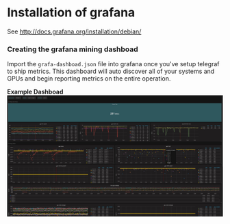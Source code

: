# Installation of grafana

See http://docs.grafana.org/installation/debian/

### Creating the grafana mining dashboad

Import the `grafa-dashboad.json` file into grafana once you've setup telegraf
to ship metrics. This dashboard will auto discover all of your systems and
GPUs and begin reporting metrics on the entire operation.

**Example Dashboad**
![grafana dashboad](../grafana-dashboard/grafana-dashboad.jpg "cloudnull grafana dashboad")
